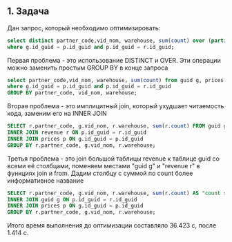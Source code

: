 ## 1. Задача
Дан запрос, который необходимо оптимизировать:
```sql
select distinct partner_code,vid_nom, warehouse, sum(count) over (partition by partner_code,vid_nom) from guid g, prices p, revenue r
where g.id_guid = p.id_guid and p.id_guid = r.id_guid;
```
Первая проблема - это использование DISTINCT и OVER. Эти операции можно заменить простым GROUP BY в конце запроса
```sql
select partner_code,vid_nom, warehouse, sum(count) from guid g, prices p, revenue r
where g.id_guid = p.id_guid and p.id_guid = r.id_guid
GROUP BY partner_code, vid_nom, warehouse;
```
Вторая проблема - это имплицитный join, который ухудшает читаемость кода, заменим его на INNER JOIN
```sql
SELECT r.partner_code, g.vid_nom, r.warehouse, sum(r.count) FROM guid g
INNER JOIN revenue r ON p.id_guid = r.id_guid
INNER JOIN prices p ON g.id_guid = p.id_guid
GROUP BY r.partner_code, g.vid_nom, r.warehouse;
```
Третья проблема - это join большой таблицы revenue к таблице guid со всеми её столбцами, поменяем местами "guid g" и "revenue r" в функциях join и from.
Дадим столбцу с суммой по count более информативное название

```sql
SELECT r.partner_code, g.vid_nom, r.warehouse, sum(r.count) AS "count sum" FROM revenue r
INNER JOIN guid g ON p.id_guid = r.id_guid
INNER JOIN prices p ON g.id_guid = p.id_guid
GROUP BY r.partner_code, g.vid_nom, r.warehouse;
```
Итого время выполнения до оптимизации составляло 36.423 с, после 1.414 с.